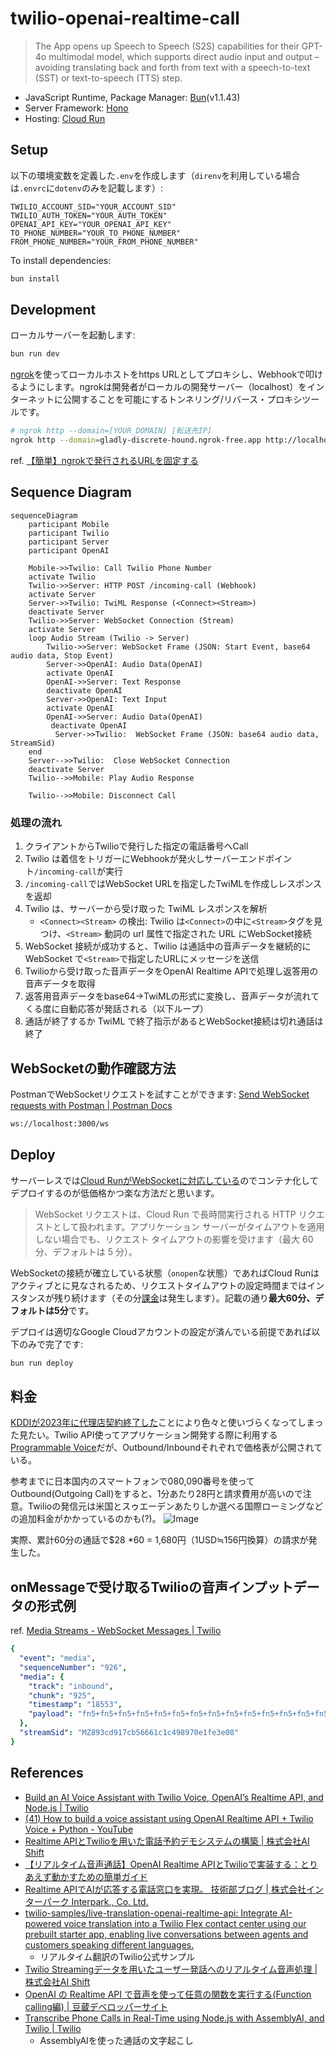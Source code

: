 # twilio-openai-realtime-call

> The App opens up Speech to Speech (S2S) capabilities for their GPT-4o multimodal model, which supports direct audio input and output – avoiding translating back and forth from text with a speech-to-text (SST) or text-to-speech (TTS) step.

- JavaScript Runtime, Package Manager: [Bun](https://bun.sh/)(v1.1.43)
- Server Framework: [Hono](https://hono.dev/)
- Hosting: [Cloud Run](https://cloud.google.com/run?hl=en)

## Setup

以下の環境変数を定義した`.env`を作成します（`direnv`を利用している場合は`.envrc`に`dotenv`のみを記載します）:

```language
TWILIO_ACCOUNT_SID="YOUR_ACCOUNT_SID"
TWILIO_AUTH_TOKEN="YOUR_AUTH_TOKEN"
OPENAI_API_KEY="YOUR_OPENAI_API_KEY"
TO_PHONE_NUMBER="YOUR_TO_PHONE_NUMBER"
FROM_PHONE_NUMBER="YOUR_FROM_PHONE_NUMBER"
```

To install dependencies:

```sh
bun install
```

## Development

ローカルサーバーを起動します:

```sh
bun run dev
```

[ngrok](https://dashboard.ngrok.com/)を使ってローカルホストをhttps URLとしてプロキシし、Webhookで叩けるようにします。ngrokは開発者がローカルの開発サーバー（localhost）をインターネットに公開することを可能にするトンネリング/リバース・プロキシツールです。

```sh
# ngrok http --domain=[YOUR_DOMAIN] [転送先IP]
ngrok http --domain=gladly-discrete-hound.ngrok-free.app http://localhost:3000
```

ref. [【簡単】ngrokで発行されるURLを固定する](https://zenn.dev/y_taiki/articles/ngrok_domain)

## Sequence Diagram

```mermaid
sequenceDiagram
    participant Mobile
    participant Twilio
    participant Server
    participant OpenAI

    Mobile->>Twilio: Call Twilio Phone Number
    activate Twilio
    Twilio->>Server: HTTP POST /incoming-call (Webhook)
    activate Server
    Server->>Twilio: TwiML Response (<Connect><Stream>)
    deactivate Server
    Twilio->>Server: WebSocket Connection (Stream)
    activate Server
    loop Audio Stream (Twilio -> Server)
        Twilio->>Server: WebSocket Frame (JSON: Start Event, base64 audio data, Stop Event)
        Server->>OpenAI: Audio Data(OpenAI)
        activate OpenAI
        OpenAI->>Server: Text Response
        deactivate OpenAI
        Server->>OpenAI: Text Input
        activate OpenAI
        OpenAI->>Server: Audio Data(OpenAI)
         deactivate OpenAI
          Server->>Twilio:  WebSocket Frame (JSON: base64 audio data, StreamSid)
    end
    Server-->>Twilio:  Close WebSocket Connection
    deactivate Server
    Twilio-->>Mobile: Play Audio Response

    Twilio-->>Mobile: Disconnect Call
```

### 処理の流れ

1. クライアントからTwilioで発行した指定の電話番号へCall
1. Twilio は着信をトリガーにWebhookが発火しサーバーエンドポイント`/incoming-call`が実行
1. `/incoming-call`ではWebSocket URLを指定したTwiMLを作成しレスポンスを返却
1. Twilio は、サーバーから受け取った TwiML レスポンスを解析
    - `<Connect><Stream>` の検出: Twilio は`<Connect>`の中に`<Stream>`タグを見つけ、`<Stream>` 動詞の url 属性で指定された URL にWebSocket接続
1. WebSocket 接続が成功すると、Twilio は通話中の音声データを継続的に WebSocket で`<Stream>`で指定したURLにメッセージを送信
1. Twilioから受け取った音声データをOpenAI Realtime APIで処理し返答用の音声データを取得
1. 返答用音声データをbase64→TwiMLの形式に変換し、音声データが流れてくる度に自動応答が発話される（以下ループ）
1. 通話が終了するか TwiML で終了指示があるとWebSocket接続は切れ通話は終了

## WebSocketの動作確認方法

PostmanでWebSocketリクエストを試すことができます: [Send WebSocket requests with Postman | Postman Docs](https://learning.postman.com/docs/sending-requests/websocket/websocket-overview/)

```bash
ws://localhost:3000/ws
```

## Deploy

サーバーレスでは[Cloud RunがWebSocketに対応している](https://cloud.google.com/run/docs/triggering/websockets?hl=ja)のでコンテナ化してデプロイするのが低価格かつ楽な方法だと思います。

> WebSocket リクエストは、Cloud Run で長時間実行される HTTP リクエストとして扱われます。アプリケーション サーバーがタイムアウトを適用しない場合でも、リクエスト タイムアウトの影響を受けます（最大 60 分、デフォルトは 5 分）。

WebSocketの接続が確立している状態（`onopen`な状態）であればCloud Runはアクティブとに見なされるため、リクエストタイムアウトの設定時間まではインスタンスが残り続けます（その分[課金](https://cloud.google.com/run/pricing?hl=ja#billable-time)は発生します）。記載の通り**最大60分、デフォルトは5分**です。

デプロイは適切なGoogle Cloudアカウントの設定が済んでいる前提であれば以下のみで完了です:

```bash
bun run deploy
```

## 料金

[KDDIが2023年に代理店契約終了した](https://kwcplus.kddi-web.com/notice/termination-of-serviceprovision)ことにより色々と使いづらくなってしまった見たい。Twilio API使ってアプリケーション開発する際に利用する[Programmable Voice](https://www.twilio.com/docs/voice)だが、Outbound/Inboundそれぞれで価格表が公開されている。

参考までに日本国内のスマートフォンで080,090番号を使ってOutbound(Outgoing Call)をすると、1分あたり28円と請求費用が高いので注意。Twilioの発信元は米国とスゥエーデンあたりしか選べる国際ローミングなどの追加料金がかかっているのかも(?)。
![Image](https://github.com/user-attachments/assets/ae48b9ce-4db9-4ba0-9b95-4d0f00142784)

実際、累計60分の通話で$28 *60 = 1,680円（1USD≒156円換算）の請求が発生した。

## onMessageで受け取るTwilioの音声インプットデータの形式例

ref. [Media Streams - WebSocket Messages | Twilio](https://www.twilio.com/docs/voice/media-streams/websocket-messages)

```yaml
{
  "event": "media",
  "sequenceNumber": "926",
  "media": {
    "track": "inbound",
    "chunk": "925",
    "timestamp": "18553",
    "payload": "fn5+fn5+fn5+fn5+fn5+fn5+fn5+fn5+fn5+fn5+fn5+fn5+fn5+fn5+fn5+fn5+fn5+fn5+fn5+fn5+fn5+fn5+fn5+fn5+fn5+fn5+fn5+fn5+fn5+fn5+fn5+fn5+fn5+fn5+fn5+fn5+fn5+fn5+fn5+fn5+fn5+fn5+fn5+fn5+fn5+fn5+fn5+fn5+fn5+fn5+fn5+fn5+fn5+fg=="
  },
  "streamSid": "MZ893cd917cb56661c1c498970e1fe3e08"
}

```

## References

- [Build an AI Voice Assistant with Twilio Voice, OpenAI’s Realtime API, and Node.js | Twilio](https://www.twilio.com/en-us/blog/voice-ai-assistant-openai-realtime-api-node)
- [(41) How to build a voice assistant using OpenAI Realtime API + Twilio Voice + Python - YouTube](https://www.youtube.com/watch?v=OVguB1h-eTs)
- [Realtime APIとTwilioを用いた電話予約デモシステムの構築 | 株式会社AI Shift](https://www.ai-shift.co.jp/techblog/4980)
- [【リアルタイム音声通話】OpenAI Realtime APIとTwilioで実装する：とりあえず動かすための簡単ガイド](https://zenn.dev/shurijo_dot_com/articles/a6a8710f2ecc53)
- [Realtime APIでAIが応答する電話窓口を実現。 技術部ブログ | 株式会社インターパーク Interpark., Co. Ltd.](https://www.interpark.co.jp/dev/p0503.htm)
- [twilio-samples/live-translation-openai-realtime-api: Integrate AI-powered voice translation into a Twilio Flex contact center using our prebuilt starter app, enabling live conversations between agents and customers speaking different languages.](https://github.com/twilio-samples/live-translation-openai-realtime-api)
  - リアルタイム翻訳のTwilio公式サンプル
- [Twilio Streamingデータを用いたユーザー発話へのリアルタイム音声処理 | 株式会社AI Shift](https://www.ai-shift.co.jp/techblog/2844)
- [OpenAI の Realtime API で音声を使って任意の関数を実行する(Function calling編) | 豆蔵デベロッパーサイト](https://developer.mamezou-tech.com/blogs/2024/10/09/openai-realtime-api-function-calling/)
- [Transcribe Phone Calls in Real-Time using Node.js with AssemblyAI, and Twilio | Twilio](https://www.twilio.com/en-us/blog/phone-call-transcription-assemblyai-twilio-node)
  - AssemblyAIを使った通話の文字起こし

